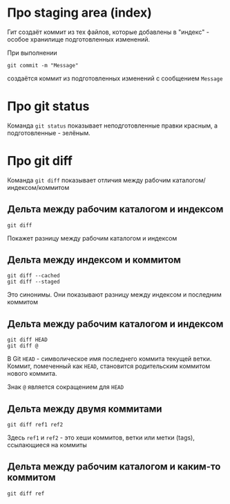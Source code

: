 # Про staging area (index)
Гит создаёт коммит из тех файлов, которые добавлены в "индекс" - особое хранилище
подготовленных изменений.

При выполнении
```
git commit -m "Message"
```
создаётся коммит из подготовленных изменений с сообщением `Message`

# Про git status
Команда `git status` показывает неподготовленные правки красным, а подготовленные - зелёным.

# Про git diff
Команда `git diff` показывает отличия между рабочим каталогом/индексом/коммитом

## Дельта между рабочим каталогом и индексом
```
git diff
```
Покажет разницу между рабочим каталогом и индексом

## Дельта между индексом и коммитом
```
git diff --cached
git diff --staged
```
Это синонимы. Они показывают разницу между индексом и последним коммитом

## Дельта между рабочим каталогом и индексом
```
git diff HEAD
git diff @
```
В Git `HEAD` - символическое имя последнего коммита текущей ветки. Коммит,
помеченный как `HEAD`, становится родительским коммитом нового коммита.

Знак `@` является сокращением для `HEAD`

## Дельта между двумя коммитами
```
git diff ref1 ref2
```
Здесь `ref1` и `ref2` - это хеши коммитов, ветки или метки (tags), ссылающиеся
на коммиты
## Дельта между рабочим каталогом и каким-то коммитом
```
git diff ref
```
